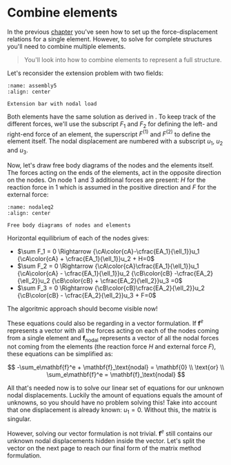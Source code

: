 # Combine elements

In the previous [chapter](./single_element.md) you've seen how to set up the force-displacement relations for a single element. However, to solve for complete structures you'll need to combine multiple elements.

> You'll look into how to combine elements to represent a full structure.

Let's reconsider the extension problem with two fields:

```{figure} assembly5.svg
:name: assembly5
:align: center

Extension bar with nodal load
```

Both elements have the same solution as derived in [](./single_element.md). To keep track of the different forces, we'll use the subscript $F_1$ and $F_2$ for defining the left- and right-end force of an element, the superscript $F^{(1)}$ and $F^{(2)}$ to define the element itself. The nodal displacement are numbered with a subscript $u_1$, $u_2$ and $u_3$.

Now, let's draw free body diagrams of the nodes and the elements itself. The forces acting on the ends of the elements, act in the opposite direction on the nodes. On node $1$ and $3$ additional forces are present: $H$ for the reaction force in $1$ which is assumed in the positive direction and $F$ for the external force:

```{figure} nodaleq2.svg
:name: nodaleq2
:align: center

Free body diagrams of nodes and elements
```

Horizontal equilibrium of each of the nodes gives:

- $\sum F_1 = 0 \Rightarrow {\cA\color{cA}-\cfrac{EA_1}{\ell_1}}u_1 {\cA\color{cA} + \cfrac{EA_1}{\ell_1}}u_2 + H=0$
- $\sum F_2 = 0 \Rightarrow {\cA\color{cA}\cfrac{EA_1}{\ell_1}}u_1 {\cA\color{cA} - \cfrac{EA_1}{\ell_1}}u_2 {\cB\color{cB} -\cfrac{EA_2}{\ell_2}}u_2 {\cB\color{cB} + \cfrac{EA_2}{\ell_2}}u_3 =0$
- $\sum F_3 = 0 \Rightarrow {\cB\color{cB}\cfrac{EA_2}{\ell_2}}u_2 {\cB\color{cB} - \cfrac{EA_2}{\ell_2}}u_3 + F=0$ 

The algoritmic approach should become visible now!

These equations could also be regarding in a vector formulation. If $\mathbf{f}^e$ represents a vector with all the forces acting on each of the nodes coming from a single element and $\mathbf{f}_\text{nodal}$ represents a vector of all the nodal forces not coming from the elements (the reaction force $H$ and external force $F$), these equations can be simplified as:

$$ -\sum_e\mathbf{f}^e + \mathbf{f}_\text{nodal} = \mathbf{0} \\
\text{or}
\\
\sum_e\mathbf{f}^e = \mathbf{f}_\text{nodal} $$

All that's needed now is to solve our linear set of equations for our unknown nodal displacements. Luckily the amount of equations equals the amount of unknowns, so you should have no problem solving this! Take into account that one displacement is already known: $u_1 = 0$. Without this, the matrix is singular.

However, solving our vector formulation is not trivial. $\mathbf{f}^e$ still contains our unknown nodal displacements hidden inside the vector. Let's split the vector on the next page to reach our final form of the matrix method formulation.